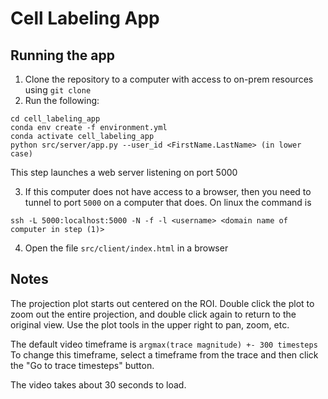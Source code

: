 # Cell Labeling App

## Running the app

1. Clone the repository to a computer with access to on-prem resources using `git clone`
2. Run the following: 
```
cd cell_labeling_app
conda env create -f environment.yml
conda activate cell_labeling_app
python src/server/app.py --user_id <FirstName.LastName> (in lower case)
```
This step launches a web server listening on port 5000

3. If this computer does not have access to a browser, then you need to tunnel to port `5000` on a computer that does.
On linux the command is 
```
ssh -L 5000:localhost:5000 -N -f -l <username> <domain name of computer in step (1)>
```

4. Open the file `src/client/index.html` in a browser

## Notes

The projection plot starts out centered on the ROI. Double click the plot to zoom out the entire projection, and double click again to return to the original view.
Use the plot tools in the upper right to pan, zoom, etc.

The default video timeframe is `argmax(trace magnitude) +- 300 timesteps`
To change this timeframe, select a timeframe from the trace and then click the "Go to trace timesteps" button.

The video takes about 30 seconds to load.
